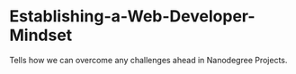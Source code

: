 # Establishing-a-Web-Developer-Mindset
Tells how we can overcome any challenges ahead in  Nanodegree Projects.
